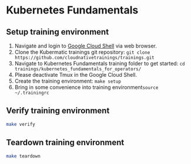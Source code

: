 # Kubernetes Fundamentals

## Setup training environment

1. Navigate and login to [Google Cloud Shell](https://ssh.cloud.google.com) via web browser.
1. Clone the Kubermatic trainings git repository: `git clone https://github.com/cloudnativetrainings/trainings.git`
1. Navigate to Kubernetes Fundamentals training folder to get started: `cd trainings/kubernetes_fundamentals_for_operators/`
1. Please deactivate Tmux in the Google Cloud Shell.
1. Create the training environment: `make setup`
1. Bring in some convenience into training environment`source ~/.trainingrc`

## Verify training environment

```bash
make verify
```

## Teardown training environment

```bash
make teardown
```
